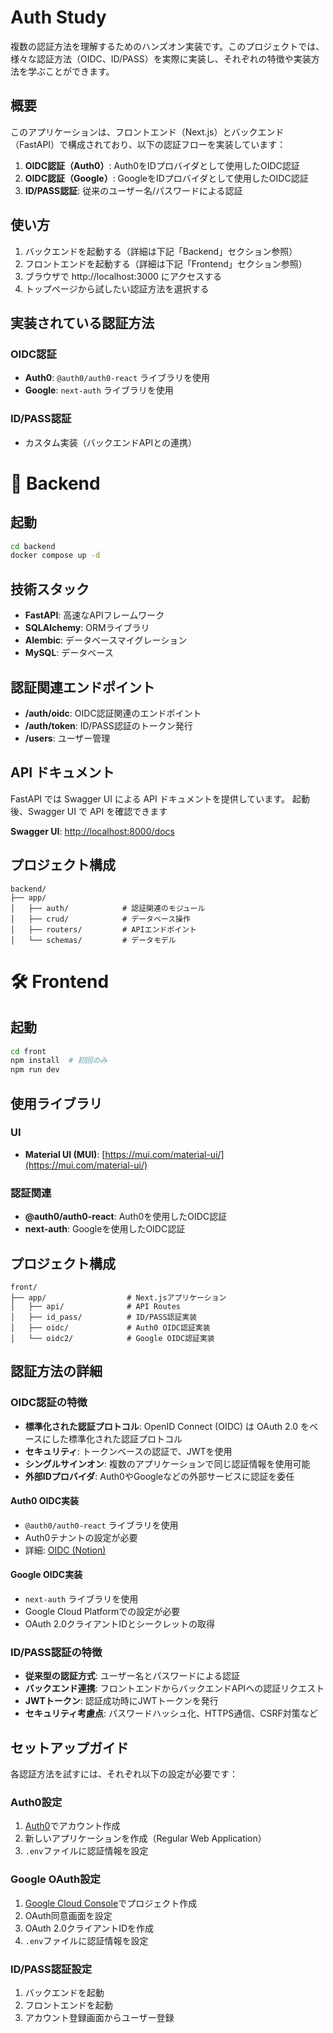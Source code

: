 # Auth Study

複数の認証方法を理解するためのハンズオン実装です。このプロジェクトでは、様々な認証方法（OIDC、ID/PASS）を実際に実装し、それぞれの特徴や実装方法を学ぶことができます。

## 概要

このアプリケーションは、フロントエンド（Next.js）とバックエンド（FastAPI）で構成されており、以下の認証フローを実装しています：

1. **OIDC認証（Auth0）**: Auth0をIDプロバイダとして使用したOIDC認証
2. **OIDC認証（Google）**: GoogleをIDプロバイダとして使用したOIDC認証
3. **ID/PASS認証**: 従来のユーザー名/パスワードによる認証

## 使い方

1. バックエンドを起動する（詳細は下記「Backend」セクション参照）
2. フロントエンドを起動する（詳細は下記「Frontend」セクション参照）
3. ブラウザで http://localhost:3000 にアクセスする
4. トップページから試したい認証方法を選択する

## 実装されている認証方法

### OIDC認証
- **Auth0**: `@auth0/auth0-react` ライブラリを使用
- **Google**: `next-auth` ライブラリを使用

### ID/PASS認証
- カスタム実装（バックエンドAPIとの連携）


# 🔧 Backend

## 起動
```bash
cd backend
docker compose up -d
```

## 技術スタック
- **FastAPI**: 高速なAPIフレームワーク
- **SQLAlchemy**: ORMライブラリ
- **Alembic**: データベースマイグレーション
- **MySQL**: データベース

## 認証関連エンドポイント
- **/auth/oidc**: OIDC認証関連のエンドポイント
- **/auth/token**: ID/PASS認証のトークン発行
- **/users**: ユーザー管理

## API ドキュメント
FastAPI では Swagger UI による API ドキュメントを提供しています。
起動後、Swagger UI で API を確認できます

**Swagger UI**: [http://localhost:8000/docs](http://localhost:8000/docs)

## プロジェクト構成
```
backend/
├── app/
│   ├── auth/            # 認証関連のモジュール
│   ├── crud/            # データベース操作
│   ├── routers/         # APIエンドポイント
│   └── schemas/         # データモデル
```

# 🛠 Frontend

## 起動
```bash
cd front
npm install  # 初回のみ
npm run dev
```

## 使用ライブラリ

### UI
- **Material UI (MUI)**: [https://mui.com/material-ui/](https://mui.com/material-ui/)

### 認証関連
- **@auth0/auth0-react**: Auth0を使用したOIDC認証
- **next-auth**: Googleを使用したOIDC認証

## プロジェクト構成

```
front/
├── app/                  # Next.jsアプリケーション
│   ├── api/              # API Routes
│   ├── id_pass/          # ID/PASS認証実装
│   ├── oidc/             # Auth0 OIDC認証実装
│   └── oidc2/            # Google OIDC認証実装
```

## 認証方法の詳細

### OIDC認証の特徴
- **標準化された認証プロトコル**: OpenID Connect (OIDC) は OAuth 2.0 をベースにした標準化された認証プロトコル
- **セキュリティ**: トークンベースの認証で、JWTを使用
- **シングルサインオン**: 複数のアプリケーションで同じ認証情報を使用可能
- **外部IDプロバイダ**: Auth0やGoogleなどの外部サービスに認証を委任

#### Auth0 OIDC実装
- `@auth0/auth0-react` ライブラリを使用
- Auth0テナントの設定が必要
- 詳細: [OIDC (Notion)](https://zesty-address-ae0.notion.site/OIDC-1b47d2e4bbf88006a111e360577911e3?pvs=4)

#### Google OIDC実装
- `next-auth` ライブラリを使用
- Google Cloud Platformでの設定が必要
- OAuth 2.0クライアントIDとシークレットの取得

### ID/PASS認証の特徴
- **従来型の認証方式**: ユーザー名とパスワードによる認証
- **バックエンド連携**: フロントエンドからバックエンドAPIへの認証リクエスト
- **JWTトークン**: 認証成功時にJWTトークンを発行
- **セキュリティ考慮点**: パスワードハッシュ化、HTTPS通信、CSRF対策など

## セットアップガイド

各認証方法を試すには、それぞれ以下の設定が必要です：

### Auth0設定
1. [Auth0](https://auth0.com/)でアカウント作成
2. 新しいアプリケーションを作成（Regular Web Application）
3. `.env`ファイルに認証情報を設定

### Google OAuth設定
1. [Google Cloud Console](https://console.cloud.google.com/)でプロジェクト作成
2. OAuth同意画面を設定
3. OAuth 2.0クライアントIDを作成
4. `.env`ファイルに認証情報を設定

### ID/PASS認証設定
1. バックエンドを起動
2. フロントエンドを起動
3. アカウント登録画面からユーザー登録
